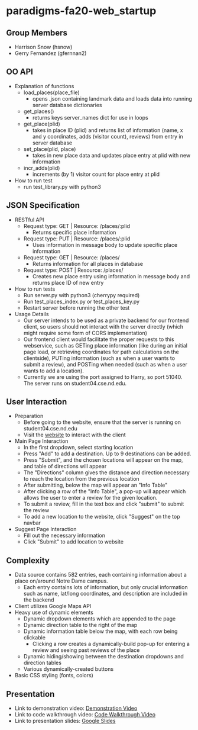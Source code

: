 # paradigms-fa20-web_startup

## Group Members
 - Harrison Snow (hsnow)
 - Gerry Fernandez (gfernnan2)

## OO API
 + Explanation of functions
   + load_places(place_file)
     + opens .json containing landmark data and loads data into running server database dictionaries
   + get_places()
     + returns keys server_names dict for use in loops
   + get_place(plid)
     + takes in place ID (plid) and returns list of information (name, x and y coordinates, adds (visitor count), reviews) from entry in server database
   + set_place(plid, place)
     + takes in new place data and updates place entry at plid with new information
   + incr_adds(plid)
     + increments (by 1) visitor count for place entry at plid
 + How to run test
   + run test_library.py with python3

## JSON Specification
 + RESTful API
   + Request type: GET  | Resource: /places/:plid
     + Returns specific place information
   + Request type: PUT  | Resource: /places/:plid
     + Uses information in message body to update specific place information 
   + Request type: GET  | Resource: /places/
     + Returns information for all places in database
   + Request type: POST | Resource: /places/
     + Creates new place entry using information in message body and returns place ID of new entry
 + How to run tests
   + Run server.py with python3 (cherrypy required)
   + Run test_places_index.py or test_places_key.py
   + Restart server before running the other test
 + Usage Details
   + Our server intends to be used as a private backend for our frontend client, so users should not interact with the server directly (which might require some form of CORS implementation)
   + Our frontend client would facilitate the proper requests to this webservice, such as GETing place information (like during an initial page load, or retrieving coordinates for path calculations on the clientside), PUTing information (such as when a user wants to submit a review), and POSTing when needed (such as when a user wants to add a location).
   + Currently we are using the port assigned to Harry, so port 51040. The server runs on student04.cse.nd.edu.

## User Interaction
 + Preparation
   + Before going to the website, ensure that the server is running on student04.cse.nd.edu
   + Visit the [website](http://hsnow567.gitlab.io/paradigms-fa20-web_startup/jsfrontend/index_map.html) to interact with the client
 + Main Page Interaction
   + In the first dropdown, select starting location
   + Press "Add" to add a destination. Up to 9 destinations can be added.
   + Press "Submit", and the chosen locations will appear on the map, and table of directions will appear
   + The "Directions" column gives the distance and direction necessary to reach the location from the previous location
   + After submitting, below the map will appear an "Info Table"
   + After clicking a row of the "Info Table", a pop-up will appear which allows the user to enter a review for the given location.
   + To submit a review, fill in the text box and click "submit" to submit the review
   + To add a new location to the website, click "Suggest" on the top navbar
 + Suggest Page Interaction
   + Fill out the necessary information
   + Click "Submit" to add location to website

## Complexity
 + Data source contains 582 entries, each containing information about a place on/around Notre Dame campus.
   + Each entry contains lots of information, but only crucial information such as name, lat/long coordinates, and description are included in the backend
 + Client utilizes Google Maps API
 + Heavy use of dynamic elements
   + Dynamic dropdown elements which are appended to the page
   + Dynamic direction table to the right of the map
   + Dynamic information table below the map, with each row being clickable
     + Clicking a row creates a dynamically-build pop-up for entering a review and seeing past reviews of the place
   + Dynamic hiding/showing between the destination dropdowns and direction tables
   + Various dynamically-created buttons
 + Basic CSS styling (fonts, colors)

## Presentation
 + Link to demonstration video: [Demonstration Video]
 + Link to code walkthrough video: [Code Walkthrough Video]
 + Link to presentation slides: [Google Slides]

[Demonstration Video]: https://drive.google.com/file/d/1CCY8_cu68uU2gYtqabO5U7idbL2ey431/view?usp=sharing
[Code Walkthrough Video]: https://drive.google.com/file/d/1c9r2KKI4fEMhkgIbGtgCM-Imydv4auec/view?usp=sharing
[Google Slides]: https://docs.google.com/presentation/d/1_6-byfyA9fM4opRT_4Z_3qjSMbKP0AeM4naKocOPtt8/edit?usp=sharing

